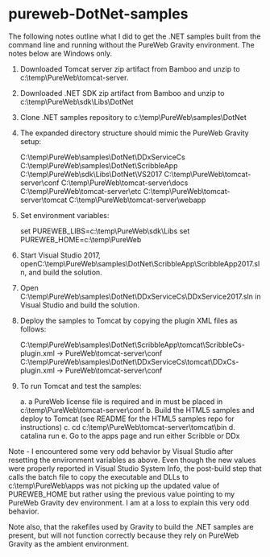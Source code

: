pureweb-DotNet-samples
=====================

The following notes outline what I did to get the .NET samples built from the command line and running without the PureWeb Gravity environment. The notes below are Windows only.

1. Downloaded Tomcat server zip artifact from Bamboo and unzip to c:\temp\PureWeb\tomcat-server.

2. Downloaded .NET SDK zip artifact from Bamboo and unzip to c:\temp\PureWeb\sdk\Libs\DotNet

3. Clone .NET samples repository to c:\temp\PureWeb\samples\DotNet

4. The expanded directory structure should mimic the PureWeb Gravity setup:
    
   C:\temp\PureWeb\samples\DotNet\DDxServiceCs
   C:\temp\PureWeb\samples\DotNet\ScribbleApp
   C:\temp\PureWeb\sdk\Libs\DotNet\VS2017
   C:\temp\PureWeb\tomcat-server\conf
   C:\temp\PureWeb\tomcat-server\docs
   C:\temp\PureWeb\tomcat-server\etc
   C:\temp\PureWeb\tomcat-server\tomcat
   C:\temp\PureWeb\tomcat-server\webapp

5. Set environment variables:
   
   set PUREWEB_LIBS=c:\temp\PureWeb\sdk\Libs
   set PUREWEB_HOME=c:\temp\PureWeb
   
6. Start Visual Studio 2017, openC:\temp\PureWeb\samples\DotNet\ScribbleApp\ScribbleApp2017.sln, and build the solution.

7. Open C:\temp\PureWeb\samples\DotNet\DDxServiceCs\DDxService2017.sln in Visual Studio and build the solution.

8. Deploy the samples to Tomcat by copying the plugin XML files as follows:

   C:\temp\PureWeb\samples\DotNet\ScribbleApp\tomcat\ScribbleCs-plugin.xml -> PureWeb\tomcat-server\conf
   C:\temp\PureWeb\samples\DotNet\DDxServiceCs\tomcat\DDxCs-plugin.xml -> PureWeb\tomcat-server\conf

7. To run Tomcat and test the samples:

   a. a PureWeb license file is required and in must be placed in c:\temp\PureWeb\tomcat-server\conf
   b. Build the HTML5 samples and deploy to Tomcat (see README for the HTML5 samples repo for instructions)
   c. cd c:\temp\PureWeb\tomcat-server\tomcat\bin
   d. catalina run
   e. Go to the apps page and run either Scribble or DDx

Note - I encountered some very odd behavior by Visual Studio after resetting the environment variables as above. Even though the new values were properly reported in Visual Studio System Info, the post-build step that calls the batch file to copy the executable and DLLs to c:\temp\PureWeb\apps was not picking up the updated value of PUREWEB_HOME but rather using the previous value pointing to my PureWeb Gravity dev environment. I am at a loss to explain this very odd behavior.

Note also, that the rakefiles used by Gravity to build the .NET samples are present, but will not function correctly because they rely on PureWeb Gravity as the ambient environment.

